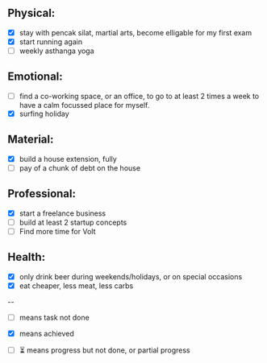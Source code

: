 
Physical:
-----------
- [x] stay with pencak silat, martial arts, become elligable for my first exam
- [x] start running again
- [ ] weekly asthanga yoga
 
Emotional:
----------
- [ ] find a co-working space, or an office, to go to at least 2 times a week to have a calm focussed place for myself.
- [x] surfing holiday

Material:
-----------
- [x] build a house extension, fully
- [ ] pay of a chunk of debt on the house

Professional:
-----------
- [x] start a freelance business
- [ ] build at least 2 startup concepts
- [ ] Find more time for Volt

Health:
-----------
- [x] only drink beer during weekends/holidays, or on special occasions
- [x] eat cheaper, less meat, less carbs

--
- [ ] means task not done
- [x] means achieved
- [ ] ⏳ means progress but not done, or partial progress

